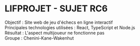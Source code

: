 # LIFPROJET - SUJET RC6
Objectif : Site web de jeu d'échecs en ligne interactif<br/>
Principales technologies utilisées : React, TypeScript et Node.js<br/>
Résultat : L'aspect multijoueur ne fonctionne pas<br/>
Groupe : Chenini-Kane-Wakenhut
